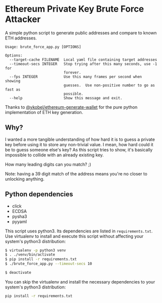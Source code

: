 # Ethereum Private Key Brute Force Attacker

A simple python script to generate public addresses and compare to known
ETH addresses.

```
Usage: brute_force_app.py [OPTIONS]

Options:
  --target-cache FILENAME  Local yaml file containing target addresses
  --timeout-secs INTEGER   Stop trying after this many seconds, use -1 for
                           forever.
  --fps INTEGER            Use this many frames per second when showing
                           guesses.  Use non-positive number to go as fast as
                           possible.
  --help                   Show this message and exit.
```

Thanks to
[@vkobel/ethereum-generate-wallet](https://github.com/vkobel/ethereum-generate-wallet)
for the pure python implementation of ETH key generation.

## Why?

I wanted a more tangible understanding of how hard it is to guess a
private key before using it to store any non-trivial value.  I mean, how
hard could it be to guess someone else's key?  As this script tries to
show, it's basically impossible to collide with an already existing key.

How many leading digits can you match?  ;)

Note: having a 39 digit match of the address means you're no closer to
unlocking anything.

## Python dependencies

- click
- ECDSA
- pysha3
- pyyaml

This script uses python3.  Its dependencies are listed in
`requirements.txt`.  Use virtualenv to install and execute this script
without affecting your system's python3 distribution:

```bash
$ virtualenv -p python3 venv
$ . ./venv/bin/activate
$ pip install -r requirements.txt
$ ./brute_force_app.py --timeout-secs 10

$ deactivate
```

You can skip the virtualenv and install the necessary dependencies to
your system's python3 distribution:

```bash
pip install -r requirements.txt
```
